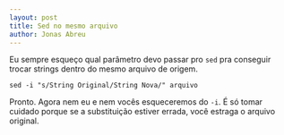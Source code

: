 ```yaml
---
layout: post
title: Sed no mesmo arquivo
author: Jonas Abreu
---
```


Eu sempre esqueço qual parâmetro devo passar pro `sed` pra conseguir trocar strings dentro do mesmo arquivo de origem.

    sed -i "s/String Original/String Nova/" arquivo

Pronto. Agora nem eu e nem vocês esqueceremos do `-i`. É só tomar cuidado porque se a substituição estiver errada, 
você estraga o arquivo original.
